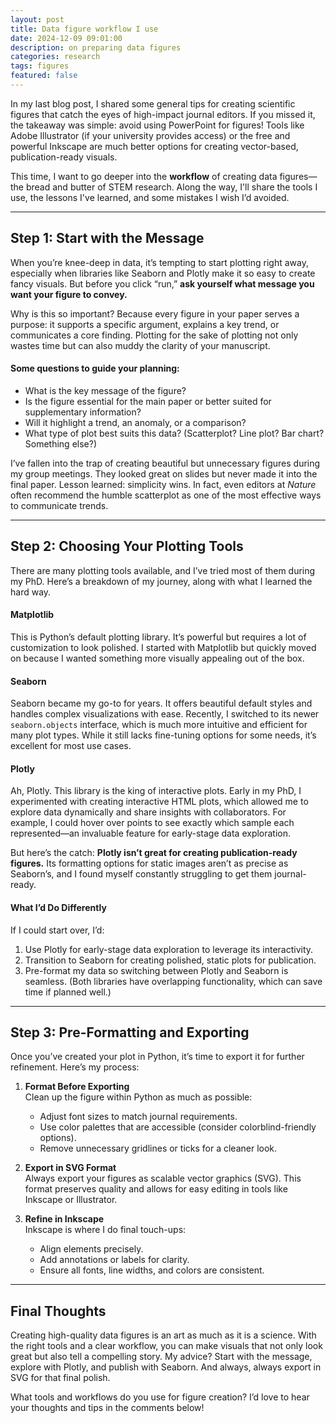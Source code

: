 ```yaml
---
layout: post
title: Data figure workflow I use
date: 2024-12-09 09:01:00
description: on preparing data figures 
categories: research
tags: figures
featured: false
---
```


In my last blog post, I shared some general tips for creating scientific figures that catch the eyes of high-impact journal editors. If you missed it, the takeaway was simple: avoid using PowerPoint for figures! Tools like Adobe Illustrator (if your university provides access) or the free and powerful Inkscape are much better options for creating vector-based, publication-ready visuals.

This time, I want to go deeper into the **workflow** of creating data figures—the bread and butter of STEM research. Along the way, I'll share the tools I use, the lessons I've learned, and some mistakes I wish I’d avoided.

---

## Step 1: Start with the Message

When you’re knee-deep in data, it’s tempting to start plotting right away, especially when libraries like Seaborn and Plotly make it so easy to create fancy visuals. But before you click “run,” **ask yourself what message you want your figure to convey.**

Why is this so important? Because every figure in your paper serves a purpose: it supports a specific argument, explains a key trend, or communicates a core finding. Plotting for the sake of plotting not only wastes time but can also muddy the clarity of your manuscript.

#### Some questions to guide your planning:
- What is the key message of the figure?
- Is the figure essential for the main paper or better suited for supplementary information?
- Will it highlight a trend, an anomaly, or a comparison?
- What type of plot best suits this data? (Scatterplot? Line plot? Bar chart? Something else?)

I’ve fallen into the trap of creating beautiful but unnecessary figures during my group meetings. They looked great on slides but never made it into the final paper. Lesson learned: simplicity wins. In fact, even editors at *Nature* often recommend the humble scatterplot as one of the most effective ways to communicate trends.

---

## Step 2: Choosing Your Plotting Tools

There are many plotting tools available, and I’ve tried most of them during my PhD. Here’s a breakdown of my journey, along with what I learned the hard way.

#### **Matplotlib**
This is Python’s default plotting library. It’s powerful but requires a lot of customization to look polished. I started with Matplotlib but quickly moved on because I wanted something more visually appealing out of the box.

#### **Seaborn**
Seaborn became my go-to for years. It offers beautiful default styles and handles complex visualizations with ease. Recently, I switched to its newer `seaborn.objects` interface, which is much more intuitive and efficient for many plot types. While it still lacks fine-tuning options for some needs, it’s excellent for most use cases.

#### **Plotly**
Ah, Plotly. This library is the king of interactive plots. Early in my PhD, I experimented with creating interactive HTML plots, which allowed me to explore data dynamically and share insights with collaborators. For example, I could hover over points to see exactly which sample each represented—an invaluable feature for early-stage data exploration.

But here’s the catch: **Plotly isn’t great for creating publication-ready figures.** Its formatting options for static images aren’t as precise as Seaborn’s, and I found myself constantly struggling to get them journal-ready.

#### **What I’d Do Differently**
If I could start over, I’d:
1. Use Plotly for early-stage data exploration to leverage its interactivity.
2. Transition to Seaborn for creating polished, static plots for publication.
3. Pre-format my data so switching between Plotly and Seaborn is seamless. (Both libraries have overlapping functionality, which can save time if planned well.)

---

## Step 3: Pre-Formatting and Exporting

Once you’ve created your plot in Python, it’s time to export it for further refinement. Here’s my process:

1. **Format Before Exporting**  
   Clean up the figure within Python as much as possible:
   - Adjust font sizes to match journal requirements.
   - Use color palettes that are accessible (consider colorblind-friendly options).
   - Remove unnecessary gridlines or ticks for a cleaner look.

2. **Export in SVG Format**  
   Always export your figures as scalable vector graphics (SVG). This format preserves quality and allows for easy editing in tools like Inkscape or Illustrator.

3. **Refine in Inkscape**  
   Inkscape is where I do final touch-ups:
   - Align elements precisely.
   - Add annotations or labels for clarity.
   - Ensure all fonts, line widths, and colors are consistent.

---

## Final Thoughts

Creating high-quality data figures is an art as much as it is a science. With the right tools and a clear workflow, you can make visuals that not only look great but also tell a compelling story. My advice? Start with the message, explore with Plotly, and publish with Seaborn. And always, always export in SVG for that final polish.

What tools and workflows do you use for figure creation? I’d love to hear your thoughts and tips in the comments below!